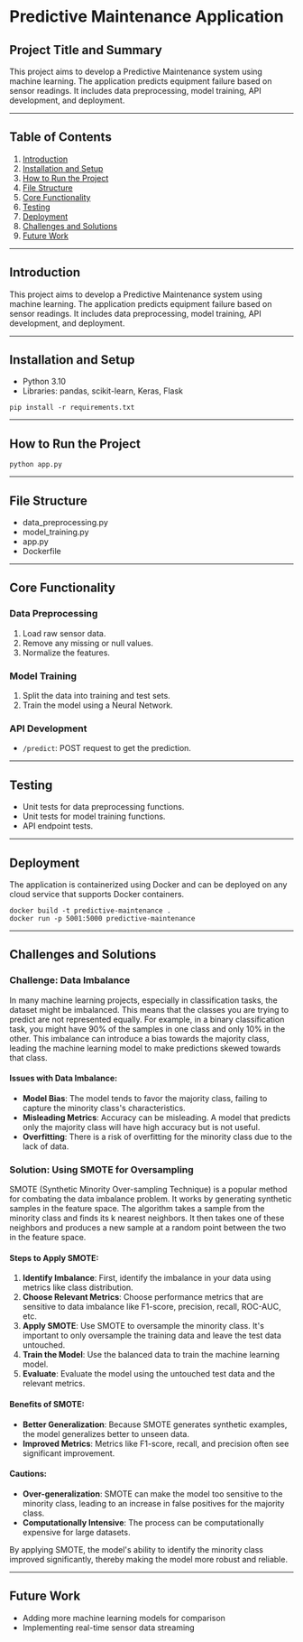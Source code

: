 # Predictive Maintenance Application

## Project Title and Summary

This project aims to develop a Predictive Maintenance system using machine learning. The application predicts equipment failure based on sensor readings. It includes data preprocessing, model training, API development, and deployment.

---

## Table of Contents

1. [Introduction](#introduction)
2. [Installation and Setup](#installation-and-setup)
3. [How to Run the Project](#how-to-run-the-project)
4. [File Structure](#file-structure)
5. [Core Functionality](#core-functionality)
6. [Testing](#testing)
7. [Deployment](#deployment)
8. [Challenges and Solutions](#challenges-and-solutions)
9. [Future Work](#future-work)

---

## Introduction

This project aims to develop a Predictive Maintenance system using machine learning. The application predicts equipment failure based on sensor readings. It includes data preprocessing, model training, API development, and deployment.

---

## Installation and Setup

- Python 3.10
- Libraries: pandas, scikit-learn, Keras, Flask

```
pip install -r requirements.txt
```

---

## How to Run the Project

```
python app.py
```

---

## File Structure

- data_preprocessing.py
- model_training.py
- app.py
- Dockerfile

---

## Core Functionality

### Data Preprocessing

1. Load raw sensor data.
2. Remove any missing or null values.
3. Normalize the features.

### Model Training

1. Split the data into training and test sets.
2. Train the model using a Neural Network.

### API Development

- `/predict`: POST request to get the prediction.

---

## Testing

- Unit tests for data preprocessing functions.
- Unit tests for model training functions.
- API endpoint tests.

---

## Deployment

The application is containerized using Docker and can be deployed on any cloud service that supports Docker containers.

```
docker build -t predictive-maintenance .
docker run -p 5001:5000 predictive-maintenance
```

---

## Challenges and Solutions

### Challenge: Data Imbalance

In many machine learning projects, especially in classification tasks, the dataset might be imbalanced. This means that the classes you are trying to predict are not represented equally. For example, in a binary classification task, you might have 90% of the samples in one class and only 10% in the other. This imbalance can introduce a bias towards the majority class, leading the machine learning model to make predictions skewed towards that class.

#### Issues with Data Imbalance:
- **Model Bias**: The model tends to favor the majority class, failing to capture the minority class's characteristics.
- **Misleading Metrics**: Accuracy can be misleading. A model that predicts only the majority class will have high accuracy but is not useful.
- **Overfitting**: There is a risk of overfitting for the minority class due to the lack of data.

### Solution: Using SMOTE for Oversampling

SMOTE (Synthetic Minority Over-sampling Technique) is a popular method for combating the data imbalance problem. It works by generating synthetic samples in the feature space. The algorithm takes a sample from the minority class and finds its k nearest neighbors. It then takes one of these neighbors and produces a new sample at a random point between the two in the feature space.

#### Steps to Apply SMOTE:
1. **Identify Imbalance**: First, identify the imbalance in your data using metrics like class distribution.
2. **Choose Relevant Metrics**: Choose performance metrics that are sensitive to data imbalance like F1-score, precision, recall, ROC-AUC, etc.
3. **Apply SMOTE**: Use SMOTE to oversample the minority class. It's important to only oversample the training data and leave the test data untouched.
4. **Train the Model**: Use the balanced data to train the machine learning model.
5. **Evaluate**: Evaluate the model using the untouched test data and the relevant metrics.

#### Benefits of SMOTE:
- **Better Generalization**: Because SMOTE generates synthetic examples, the model generalizes better to unseen data.
- **Improved Metrics**: Metrics like F1-score, recall, and precision often see significant improvement.

#### Cautions:
- **Over-generalization**: SMOTE can make the model too sensitive to the minority class, leading to an increase in false positives for the majority class.
- **Computationally Intensive**: The process can be computationally expensive for large datasets.

By applying SMOTE, the model's ability to identify the minority class improved significantly, thereby making the model more robust and reliable.

---

## Future Work

- Adding more machine learning models for comparison
- Implementing real-time sensor data streaming



